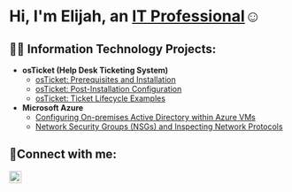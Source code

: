 <h1>Hi, I'm Elijah, an <a href="https://www.linkedin.com/feed/">IT Professional</a>☺</h1>

<h2>👨‍💻 Information Technology Projects:</h2>

- <b>osTicket (Help Desk Ticketing System)</b>
  - [osTicket: Prerequisites and Installation](https://github.com/ELIJAHPcooks/osticket-prereqs)
  - [osTicket: Post-Installation Configuration](https://github.com/ELIJAHPcooks/post-install-config)
  - [osTicket: Ticket Lifecycle Examples](https://github.com/ELIJAHPcooks/ticket-lifecycle)
- <b>Microsoft Azure</b>
  - [Configuring On-premises Active Directory within Azure VMs](https://github.com/ELIJAHPcooks/configure-ad)
  - [Network Security Groups (NSGs) and Inspecting Network Protocols](https://github.com/ELIJAHPcooks/azure-network-protocols)

<h2>🤳Connect with me:</h2>


[<img align="left" alt="Josh | LinkedIn" width="22px" src="https://cdn.jsdelivr.net/npm/simple-icons@v3/icons/linkedin.svg" />][linkedin]



[linkedin]: https://linkedin.com/in/Josh
